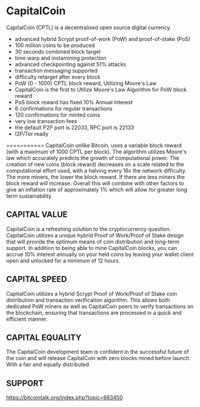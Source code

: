 CapitalCoin
===========

CapitalCoin (CPTL) is a decentralised open source digital currency.

 - advanced hybrid Scrypt proof-of-work (PoW) and proof-of-stake (PoS)
 - 100 million coins to be produced
 - 30 seconds combined block target
 - time warp and instamining protection
 - advanced checkpointing against 51% attacks
 - transaction messaging supported
 - difficulty retarget after every block 
 - PoW (0 - 1000) CPTL block reward, Utilizing Moore's Law
 - CapitalCoin is the first to Utilize Moore's Law Algorithm for PoW block reward
 - PoS block reward has fixed 10% Annual Interest
 - 6 confirmations for regular transactions
 - 120 confirmations for minted coins
 - very low transaction fees
 - the default P2P port is 22033, RPC port is 22133
 - I2P/Tor ready


===========
CapitalCoin unlike Bitcoin, uses a variable block reward (with a maximum of 1000 CPTL per block). The algorithm utilizes Moore's law which accurately predicts the growth of computational power. The creation of new coins (block reward) decreases on a scale related to the computational effort used,  with a halving every 16x the network difficulty. The more miners, the lower the block reward. If there are less miners the block reward will increase. Overall this will combine with other factors to give an inflation rate of approximately 1% which will allow for greater long term sustainability.

CAPITAL VALUE
--------
CapitalCoin is a refreshing solution to the cryptocurrency question. CapitalCoin utilizes a unique hybrid Proof of Work/Proof of Stake design that will provide the optimum means of coin distribution and long-term support. In addition to being able to mine CapitalCoin blocks, you can accrue 10% interest annually on your held coins by leaving your wallet client open and unlocked for a minimum of 12 hours.

CAPITAL SPEED
--------
CapitalCoin utilizes a hybrid Scrypt Proof of Work/Proof of Stake coin distribution and transaction verification algorithm. This allows both dedicated PoW miners as well as CapitalCoin peers to verify transactions on the blockchain, ensuring that transactions are processed in a quick and efficient manner.

CAPITAL EQUALITY
--------
The CapitalCoin development team is confident in the successful future of the coin and will release CapitalCoin with zero blocks mined before launch. With a fair and equally distributed 


SUPPORT
--------
https://bitcointalk.org/index.php?topic=683450
